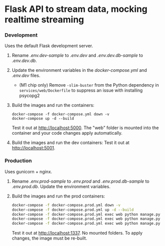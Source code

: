 # Flask API to stream data, mocking realtime streaming

### Development

Uses the default Flask development server.

1. Rename *.env.dev-sample* to *.env.dev* and *.env.dev.db-sample* to *.env.dev.db*.
2. Update the environment variables in the *docker-compose.yml* and *.env.dev* files.
    - (M1 chip only) Remove `-slim-buster` from the Python dependency in `services/web/Dockerfile` to suppress an issue with installing psycopg2
3. Build the images and run the containers:

    ```   
    docker-compose -f docker-compose.yml down -v
    docker-compose up -d --build
    ```

    Test it out at [http://localhost:5000](http://localhost:5000). The "web" folder is mounted into the container and your code changes apply automatically.

4. Build the images and run the dev containers:
    Test it out at [http://localhost:5001](http://localhost:5001). 

    
### Production

Uses gunicorn + nginx.

1. Rename *.env.prod-sample* to *.env.prod* and *.env.prod.db-sample* to *.env.prod.db*. Update the environment variables.
2. Build the images and run the prod containers:

    ```sh
    docker-compose -f docker-compose.prod.yml down -v 
    docker-compose -f docker-compose.prod.yml up -d --build
    docker-compose -f docker-compose.prod.yml exec web python manage.py create_db     
    docker-compose -f docker-compose.prod.yml exec web python manage.py seed_db_route
    docker-compose -f docker-compose.prod.yml exec web python manage.py seed_db_runners
    ```
    Test it out at [http://localhost:1337](http://localhost:1337). No mounted folders. To apply changes, the image must be re-built.


